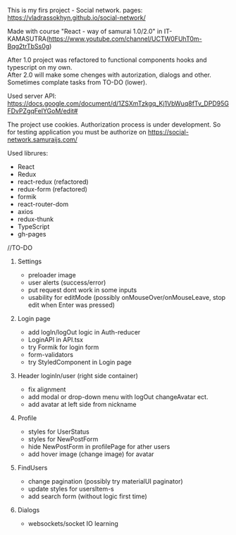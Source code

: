 
This is my firs project - Social network.
pages: https://vladrassokhyn.github.io/social-network/

Made with course "React - way of samurai 1.0/2.0" in IT-KAMASUTRA(https://www.youtube.com/channel/UCTW0FUhT0m-Bqg2trTbSs0g)

After 1.0 project was refactored to functional components hooks and typescript on my own.  
After 2.0 will make some chenges with autorization, dialogs and other. Sometimes complate tasks from TO-DO (lower). 

Used server API: https://docs.google.com/document/d/1ZSXmTzkgq_Kj1VbWuq8fTv_DPD95GFDvPZgqFeIYGoM/edit# 

The project use cookies. 
Authorization process is under development. 
So for testing application you must be authorize on https://social-network.samuraijs.com/


Used librures: 
  - React
  - Redux
  - react-redux (refactored)
  - redux-form (refactored)
  - formik
  - react-router-dom
  - axios
  - redux-thunk
  - TypeScript
  - gh-pages


//TO-DO
1. Settings 
    - preloader image
    - user alerts (success/error)
    - put request dont work in some inputs
    - usability for editMode (possibly onMouseOver/onMouseLeave, stop edit when Enter was pressed)

2. Login page
    - add logIn/logOut logic in Auth-reducer
    - LoginAPI in API.tsx
    - try Formik for login form
    - form-validators
    - try StyledComponent in Login page

3. Header loginIn/user (right side container)
    - fix alignment
    - add modal or drop-down menu with logOut changeAvatar ect.
    - add avatar at left side from nickname

4. Profile
    - styles for UserStatus
    - styles for NewPostForm
    - hide NewPostForm in profilePage for ather users
    - add hover image (change image) for avatar

5. FindUsers
    - change pagination (possibly try materialUI paginator)
    - update styles for usersItem-s
    - add search form (without logic first time)

6. Dialogs
    - websockets/socket IO learning
